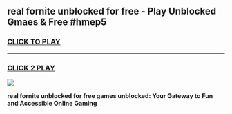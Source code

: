 
## real fornite unblocked for free - Play Unblocked Gmaes & Free #hmep5
<h3>
<a href="https://news.freeplayer.one?title=real_fornite_unblocked_for_free&ref=24F">CLICK TO PLAY</a></h3>
<hr>

<h3>
<a href="https://news.freeplayer.one?title=real_fornite_unblocked_for_free&ref=24F">CLICK 2 PLAY</a>
  
</h3>

<a href="https://news.freeplayer.one?title=real_fornite_unblocked_for_free&ref=24F/"><img src="https://clearcache.store/games.png"></a>


**real fornite unblocked for free games unblocked: Your Gateway to Fun and Accessible Online Gaming**
